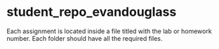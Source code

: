 # student_repo_evandouglass

Each assignment is located inside a file titled with the lab or homework number. Each folder should have all the required files.
